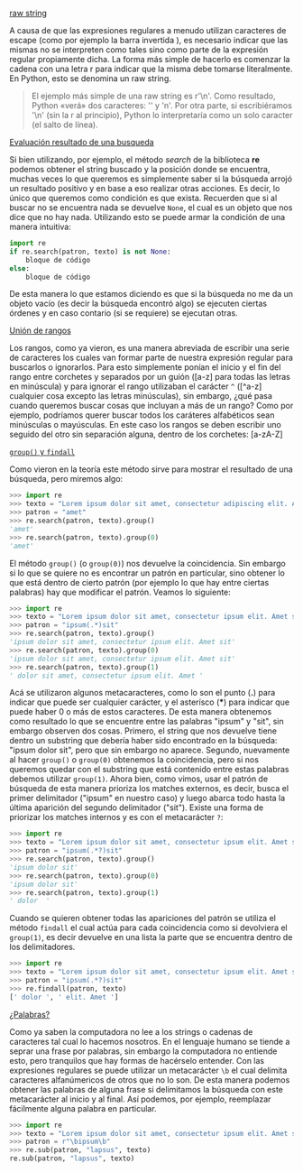 [raw string]()

A causa de que las expresiones regulares a menudo utilizan caracteres de escape (como por ejemplo la barra invertida \), es necesario indicar que las mismas no se interpreten como tales sino como parte de la expresión regular propiamente dicha. La forma más simple de hacerlo es comenzar la cadena con una letra r para indicar que la misma debe tomarse literalmente. En Python, esto se denomina un raw string.

>El ejemplo más simple de una raw string es r'\n'. Como resultado, Python «verá» dos caracteres: '\' y 'n'. Por otra parte, si escribiéramos '\n' (sin la r al principio), Python lo interpretaría como un solo caracter (el salto de línea).

[Evaluación resultado de una busqueda]()

Si bien utilizando, por ejemplo, el método _search_ de la biblioteca **re** podemos obtener el string buscado y la posición donde se encuentra, muchas veces lo que queremos es simplemente saber si la búsqueda arrojó un resultado positivo y en base a eso realizar otras acciones. Es decir, lo único que queremos como condición es que exista. Recuerden que si al buscar no se encuentra nada se devuelve ```None```, el cual es un objeto que nos dice que no hay nada. Utilizando esto se puede armar la condición de una manera intuitiva:

```Python
import re
if re.search(patron, texto) is not None:
	bloque de código
else:
	bloque de código
```

De esta manera lo que estamos diciendo es que si la búsqueda no me da un objeto vacío (es decir la búsqueda encontró algo) se ejecuten ciertas órdenes y en caso contario (si se requiere) se ejecutan otras.

[Unión de rangos]()

Los rangos, como ya vieron, es una manera abreviada de escribir una serie de caracteres los cuales van formar parte de nuestra expresión regular para buscarlos o ignorarlos. Para esto simplemente ponían el inicio y el fin del rango entre corchetes y separados por un guión ([a-z] para todas las letras en minúscula) y para ignorar el rango utilizaban el carácter ```^``` ([^a-z] cualquier cosa excepto las letras minúsculas), sin embargo, ¿qué pasa cuando queremos buscar cosas que incluyan a más de un rango? Como por ejemplo, podríamos querer buscar todos los caráteres alfabéticos sean minúsculas o mayúsculas. En este caso los rangos se deben escribir uno seguido del otro sin separación alguna, dentro de los corchetes: [a-zA-Z]

[```group()``` y ```findall```]()

Como vieron en la teoría este método sirve para mostrar el resultado de una búsqueda, pero miremos algo:

```python
>>> import re
>>> texto = "Lorem ipsum dolor sit amet, consectetur adipiscing elit. Amet et amet."
>>> patron = "amet"
>>> re.search(patron, texto).group()
'amet'
>>> re.search(patron, texto).group(0)
'amet'
```

El método ```group()``` (o ```group(0)```) nos devuelve la coincidencia. Sin embargo si lo que se quiere no es encontrar un patrón en particular, sino obtener lo que está dentro de cierto patrón (por ejemplo lo que hay entre ciertas palabras) hay que modificar el patrón. Veamos lo siguiente:

```Python
>>> import re
>>> texto = "Lorem ipsum dolor sit amet, consectetur ipsum elit. Amet sit amet."
>>> patron = "ipsum(.*)sit"
>>> re.search(patron, texto).group()
'ipsum dolor sit amet, consectetur ipsum elit. Amet sit'
>>> re.search(patron, texto).group(0)
'ipsum dolor sit amet, consectetur ipsum elit. Amet sit'
>>> re.search(patron, texto).group(1)
' dolor sit amet, consectetur ipsum elit. Amet '
```

Acá se utilizaron algunos metacaracteres, como lo son el punto (**.**) para indicar que puede ser cualquier carácter, y el asterísco (__*__) para indicar que puede haber 0 o más de estos caracteres. De esta manera obtenemos como resultado lo que se encuentre entre las palabras "ipsum" y "sit", sin embargo observen dos cosas. Primero, el string que nos devuelve tiene dentro un substring que debería haber sido encontrado en la búsqueda: "ipsum dolor sit", pero que sin embargo no aparece. Segundo, nuevamente al hacer ```group()``` o ```group(0)``` obtenemos la coincidencia, pero si nos queremos quedar con el substring que está contenido entre estas palabras debemos utilizar ```group(1)```.
Ahora bien, como vimos, usar el patrón de búsqueda de esta manera prioriza los matches externos, es decir, busca el primer delimitador ("ipsum" en nuestro caso) y luego abarca todo hasta la última aparición del segundo delimitador ("sit"). Existe una forma de priorizar los matches internos y es con el metacarácter ```?```:

```Python
>>> import re
>>> texto = "Lorem ipsum dolor sit amet, consectetur ipsum elit. Amet sit amet."
>>> patron = "ipsum(.*?)sit"
>>> re.search(patron, texto).group()
'ipsum dolor sit'
>>> re.search(patron, texto).group(0)
'ipsum dolor sit'
>>> re.search(patron, texto).group(1)
' dolor  '
```

Cuando se quieren obtener todas las apariciones del patrón se utiliza el método ```findall``` el cual actúa para cada coincidencia como si devolviera el ```group(1)```, es decir devuelve en una lista la parte que se encuentra dentro de los delimitadores.

```Python
>>> import re
>>> texto = "Lorem ipsum dolor sit amet, consectetur ipsum elit. Amet sit amet."
>>> patron = "ipsum(.*?)sit"
>>> re.findall(patron, texto)
[' dolor ', ' elit. Amet ']
```

[¿Palabras?]()

Como ya saben la computadora no lee a los strings o cadenas de caracteres tal cual lo hacemos nosotros. En el lenguaje humano se tiende a seprar una frase por palabras, sin embargo la computadora no entiende esto, pero tranquilos que hay formas de hacérselo entender. Con las expresiones regulares se puede utilizar un metacarácter ```\b``` el cual delimita caracteres alfanúmericos de otros que no lo son. De esta manera podemos obtener las palabras de alguna frase si delimitamos la búsqueda con este metacarácter al inicio y al final. Así podemos, por ejemplo, reemplazar fácilmente alguna palabra en particular.

```Python
>>> import re
>>> texto = "Lorem ipsum dolor sit amet, consectetur ipsum elit. Amet sit amet."
>>> patron = r"\bipsum\b"
>>> re.sub(patron, "lapsus", texto)
re.sub(patron, "lapsus", texto)
```